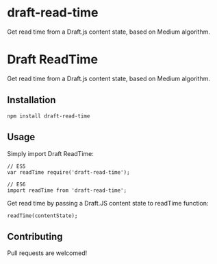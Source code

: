 # draft-read-time
Get read time from a Draft.js content state, based on Medium algorithm.

Draft ReadTime
=========

Get read time from a Draft.js content state, based on Medium algorithm.

## Installation

  `npm install draft-read-time`

## Usage

Simply import Draft ReadTime:

    // ES5
    var readTime require('draft-read-time');
    
    // ES6
    import readTime from 'draft-read-time';

Get read time by passing a Draft.JS content state to readTime function:

    readTime(contentState);

## Contributing

Pull requests are welcomed!